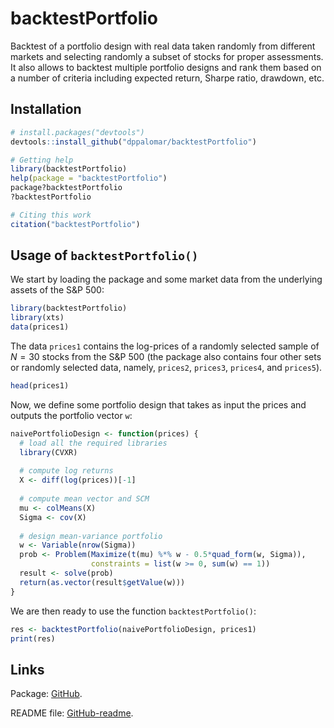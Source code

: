 <!-- README.md is generated from README.Rmd. Please edit that file -->
backtestPortfolio
=================

Backtest of a portfolio design with real data taken randomly from different markets and selecting randomly a subset of stocks for proper assessments. It also allows to backtest multiple portfolio designs and rank them based on a number of criteria including expected return, Sharpe ratio, drawdown, etc.

Installation
------------

``` r
# install.packages("devtools")
devtools::install_github("dppalomar/backtestPortfolio")

# Getting help
library(backtestPortfolio)
help(package = "backtestPortfolio")
package?backtestPortfolio
?backtestPortfolio

# Citing this work
citation("backtestPortfolio")
```

Usage of `backtestPortfolio()`
------------------------------

We start by loading the package and some market data from the underlying assets of the S&P 500:

``` r
library(backtestPortfolio)
library(xts)
data(prices1)
```

The data `prices1` contains the log-prices of a randomly selected sample of *N* = 30 stocks from the S&P 500 (the package also contains four other sets or randomly selected data, namely, `prices2`, `prices3`, `prices4`, and `prices5`).

``` r
head(prices1)
```

Now, we define some portfolio design that takes as input the prices and outputs the portfolio vector `w`:

``` r
naivePortfolioDesign <- function(prices) {
  # load all the required libraries
  library(CVXR)
  
  # compute log returns
  X <- diff(log(prices))[-1]
  
  # compute mean vector and SCM
  mu <- colMeans(X)
  Sigma <- cov(X)
  
  # design mean-variance portfolio
  w <- Variable(nrow(Sigma))
  prob <- Problem(Maximize(t(mu) %*% w - 0.5*quad_form(w, Sigma)),
                  constraints = list(w >= 0, sum(w) == 1))
  result <- solve(prob)
  return(as.vector(result$getValue(w)))
}
```

We are then ready to use the function `backtestPortfolio()`:

``` r
res <- backtestPortfolio(naivePortfolioDesign, prices1)
print(res)
```

Links
-----

Package: [GitHub](https://github.com/dppalomar/backtestPortfolio).

README file: [GitHub-readme](https://rawgit.com/dppalomar/backtestPortfolio/master/README.html).
